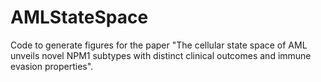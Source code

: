 # AMLStateSpace
Code to generate figures for the paper "The cellular state space of AML unveils novel NPM1 subtypes with distinct clinical outcomes and immune evasion properties".
